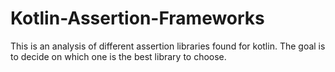 # Kotlin-Assertion-Frameworks
This is an analysis of different assertion libraries found for kotlin. The goal is to decide on which one is the best library to choose.

